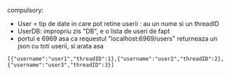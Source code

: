 compulsory:
- User = tip de date in care pot retine userii : au un nume si un threadID
- UserDB: impropriu zis "DB", e o lista de useri de fapt
- portul e 6969 asa ca requestul "localhost:6969/users" returneaza un json cu toti userii, si arata asa
```
[{"username":"user1","threadID":1},{"username":"user2","threadID":2},{"username":"user3","threadID":3}]
```

